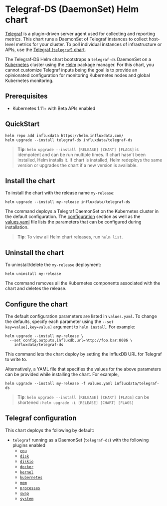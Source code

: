 # Telegraf-DS (DaemonSet) Helm chart

[Telegraf](https://github.com/influxdata/telegraf) is a plugin-driven server agent used for collecting and reporting metrics. This chart runs a DaemonSet of Telegraf instances to collect host-level metrics for your cluster. To poll individual instances of infrastructure or APIs, use the [Telegraf (`telegraf`) chart](https://github.com/influxdata/helm-charts/tree/master/charts/telegraf).

The Telegraf-DS Helm chart bootstraps a `telegraf-ds` DaemonSet on a [Kubernetes](http://kubernetes.io) cluster using the [Helm](https://helm.sh) package manager. For this chart, you cannot customize Telegraf inputs being the goal is to provide an opinionated configuration for monitoring Kubernetes nodes and global Kubernetes monitoring.

## Prerequisites

- Kubernetes 1.11+ with Beta APIs enabled

## QuickStart

```console
helm repo add influxdata https://helm.influxdata.com/
helm upgrade --install telegraf-ds influxdata/telegraf-ds
```

> **Tip**: `helm upgrade --install [RELEASE] [CHART] [FLAGS]` is idempotent and can be run multiple times. If chart hasn't been installed, Helm installs it. If chart is installed, Helm redeploys the same version or upgrades the chart if a new version is available.

## Install the chart

To install the chart with the release name `my-release`:

```console
helm upgrade --install my-release influxdata/telegraf-ds
```

The command deploys a Telegraf DaemonSet on the Kubernetes cluster in the default configuration. The [configuration](#configuration) section as well as the [values.yaml](/values.yaml) file lists the parameters that can be configured during installation.

> **Tip**: To view all Helm chart releases, run `helm list`.

## Uninstall the chart

To uninstall/delete the `my-release` deployment:

```console
helm uninstall my-release
```

The command removes all the Kubernetes components associated with the chart and deletes the release.

## Configure the chart

The default configuration parameters are listed in `values.yaml`. To change the defaults, specify each parameter using the `--set key=value[,key=value]` argument to `helm install`. For example:

```console
helm upgrade --install my-release \
  --set config.outputs.influxdb.url=http://foo.bar:8086 \
    influxdata/telegraf-ds
```

This command lets the chart deploy by setting the InfluxDB URL for Telegraf to write to.

Alternatively, a YAML file that specifies the values for the above parameters can be provided while installing the chart. For example,

```console
helm upgrade --install my-release -f values.yaml influxdata/telegraf-ds
```

> **Tip**: `helm upgrade --install [RELEASE] [CHART] [FLAGS]` can be shortened : `helm upgrade -i [RELEASE] [CHART] [FLAGS]`

## Telegraf configuration

This chart deploys the following by default:

- `telegraf` running as a DaemonSet (`telegraf-ds`) with the following plugins enabled
  * [`cpu`](https://github.com/influxdata/telegraf/tree/master/plugins/inputs/cpu)
  * [`disk`](https://github.com/influxdata/telegraf/tree/master/plugins/inputs/disk)
  * [`diskio`](https://github.com/influxdata/telegraf/tree/master/plugins/inputs/diskio)
  * [`docker`](https://github.com/influxdata/telegraf/tree/master/plugins/inputs/docker)
  * [`kernel`](https://github.com/influxdata/telegraf/tree/master/plugins/inputs/kernel)
  * [`kubernetes`](https://github.com/influxdata/telegraf/tree/master/plugins/inputs/kubernetes)
  * [`mem`](https://github.com/influxdata/telegraf/tree/master/plugins/inputs/mem)
  * [`processes`](https://github.com/influxdata/telegraf/tree/master/plugins/inputs/processes)
  * [`swap`](https://github.com/influxdata/telegraf/tree/master/plugins/inputs/swap)
  * [`system`](https://github.com/influxdata/telegraf/tree/master/plugins/inputs/system)
